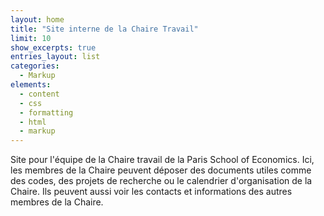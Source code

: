 ```yaml
---
layout: home
title: "Site interne de la Chaire Travail"
limit: 10
show_excerpts: true
entries_layout: list
categories:
  - Markup
elements:
  - content
  - css
  - formatting
  - html
  - markup  
---
```


Site pour l'équipe de la Chaire travail de la Paris School of Economics. Ici, les membres de la Chaire peuvent déposer des documents utiles comme des codes, des projets de recherche ou le calendrier d'organisation de la Chaire. Ils peuvent aussi voir les contacts et informations des autres membres de la Chaire.


